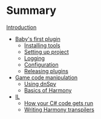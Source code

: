 # Summary

[Introduction](./introduction.md)

- [Baby's first plugin]()
    - [Installing tools]()
    - [Setting up project]()
    - [Logging]()
    - [Configuration]()
    - [Releasing plugins]()
- [Game code manipulation]()
    - [Using dnSpy]()
    - [Basics of Harmony]()
- [IL]()
    - [How your C# code gets run]()
    - [Writing Harmony transpilers]()